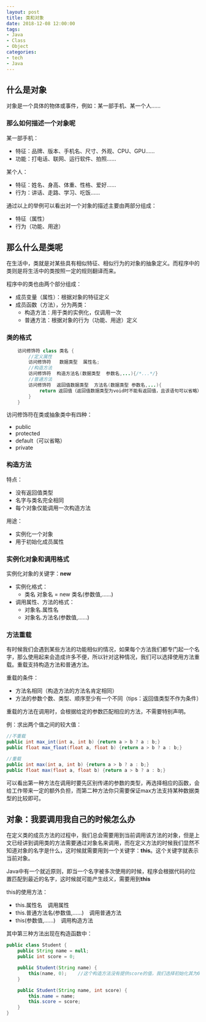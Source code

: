 ```yaml
---
layout: post
title: 类和对象
date: 2018-12-08 12:00:00
tags:
- Java
- Class
- Object
categories:
- tech
- Java
---
```


## 什么是对象

对象是一个具体的物体或事件，例如：某一部手机、某一个人……

### 那么如何描述一个对象呢

某一部手机：

* 特征：品牌、版本、手机名、尺寸、外观、CPU、GPU……
* 功能：打电话、联网、运行软件、拍照……

某个人：

* 特征：姓名、身高、体重、性格、爱好……
* 行为：讲话、走路、学习、吃饭……

通过以上的举例可以看出对一个对象的描述主要由两部分组成：

* 特征（属性）
* 行为（功能、用途）

## 那么什么是类呢

在生活中，类就是对某些具有相似特征、相似行为的对象的抽象定义。而程序中的类则是将生活中的类按照一定的规则翻译而来。

程序中的类也由两个部分组成：

* 成员变量（属性）：根据对象的特征定义
* 成员函数（方法），分为两类：
  * 构造方法：用于类的实例化，仅调用一次
  * 普通方法：根据对象的行为（功能、用途）定义

### 类的格式

```java
    访问修饰符 class 类名 {
        //定义属性
        访问修饰符   数据类型  属性名;
        //构造方法
        访问修饰符  构造方法名(数据类型  参数名,...){/*...*/}
        //普通方法
        访问修饰符  返回值数据类型  方法名(数据类型 参数名,...){
            return 返回值（返回值数据类型为void时不能有返回值，且该语句可以省略）；
        }
    }
```

访问修饰符在类或抽象类中有四种：

* public
* protected
* default（可以省略）
* private

### 构造方法

特点：

* 没有返回值类型
* 名字与类名完全相同
* 每个对象仅能调用一次构造方法

用途：

* 实例化一个对象
* 用于初始化成员属性

### 实例化对象和调用格式

实例化对象的关键字：**new**

* 实例化格式：
  * 类名 对象名 = new 类名(参数值,……)
* 调用属性、方法的格式：
  * 对象名.属性名
  * 对象名.方法名(参数值,……)

### 方法重载

有时候我们会遇到某些方法的功能相似的情况，如果每个方法我们都专门起一个名字，那么使用起来会造成许多不便，所以针对这种情况，我们可以选择使用方法重载。重载支持构造方法和普通方法。

重载的条件：

* 方法名相同（构造方法的方法名肯定相同）
* 方法的参数个数、类型、顺序至少有一个不同（tips：返回值类型不作为条件）

重载的方法在调用时，会根据给定的参数匹配相应的方法，不需要特别声明。

例：求出两个值之间的较大值：

```java
//不重载
public int max_int(int a, int b) {return a > b ? a : b;}
public float max_float(float a, float b) {return a > b ? a : b;}

//重载
public int max(int a, int b) {return a > b ? a : b;}
public float max(float a, float b) {return a > b ? a : b;}
```

可以看出第一种方法在调用时要先区别传递的参数的类型，再选择相应的函数，会给工作带来一定的额外负担，而第二种方法你只需要保证max方法支持某种数据类型的比较即可。

## 对象：我要调用我自己的时候怎么办

在定义类的成员方法的过程中，我们总会需要用到当前调用该方法的对象，但是上文已经讲到调用类的方法需要通过对象名来调用，而在定义方法的时候我们显然不知道对象的名字是什么，这时候就需要用到一个关键字：**this**。这个关键字就表示当前对象。

Java中有一个就近原则，即当一个名字被多次使用的时候，程序会根据代码的位置匹配到最近的名字，这时候就可能产生歧义，需要用到**this**

this的使用方法：

* this.属性名&emsp;调用属性
* this.普通方法名(参数值,……)&emsp;调用普通方法
* this(参数值,……)&emsp;调用构造方法

其中第三种方法出现在构造函数中：

```java
public class Student {
    public String name = null;
    public int score = 0;

    public Student(String name) {
        this(name, 0);    //这个构造方法没有提供score的值，我们选择初始化其为0，并通过调用另一个构造函数来实现
    }

    public Student(String name, int score) {
        this.name = name;
        this.score = score;
    }
}
```
